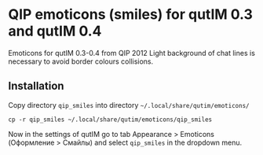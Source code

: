 # QIP emoticons (smiles) for qutIM 0.3 and qutIM 0.4
Emoticons for qutIM 0.3-0.4 from QIP 2012
Light background of chat lines is necessary to avoid border colours collisions.

## Installation
Copy directory `qip_smiles` into directory `~/.local/share/qutim/emoticons/`
```
cp -r qip_smiles ~/.local/share/qutim/emoticons/qip_smiles
```
Now in the settings of qutIM go to tab Appearance > Emoticons (Оформление > Смайлы) and select `qip_smiles` in the dropdown menu. 
